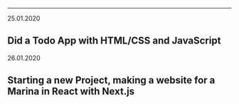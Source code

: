 ---

25.01.2020

## Did a Todo App with HTML/CSS and JavaScript

26.01.2020

## Starting a new Project, making a website for a Marina in React with Next.js
